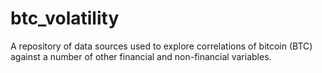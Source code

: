 # btc_volatility
A repository of data sources used to explore correlations of bitcoin (BTC) against a number of other financial and non-financial variables.
